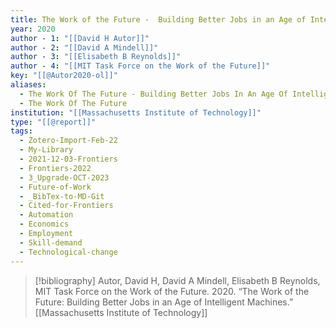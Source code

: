 ```yaml
---
title: The Work of the Future -  Building Better Jobs in an Age of Intelligent Machines
year: 2020
author - 1: "[[David H Autor]]"
author - 2: "[[David A Mindell]]"
author - 3: "[[Elisabeth B Reynolds]]"
author - 4: "[[MIT Task Force on the Work of the Future]]"
key: "[[@Autor2020-ol]]"
aliases:
  - The Work Of The Future - Building Better Jobs In An Age Of Intelligent Machines
  - The Work Of The Future
institution: "[[Massachusetts Institute of Technology]]"
type: "[[@report]]"
tags:
  - Zotero-Import-Feb-22
  - My-Library
  - 2021-12-03-Frontiers
  - Frontiers-2022
  - 3_Upgrade-OCT-2023
  - Future-of-Work
  - _BibTex-to-MD-Git
  - Cited-for-Frontiers
  - Automation
  - Economics
  - Employment
  - Skill-demand
  - Technological-change
---
```


> [!bibliography]
> Autor, David H, David A Mindell, Elisabeth B Reynolds, MIT Task Force on the Work of the Future. 2020. “The Work of the Future: Building Better Jobs in an Age of Intelligent Machines.” [[Massachusetts Institute of Technology]]